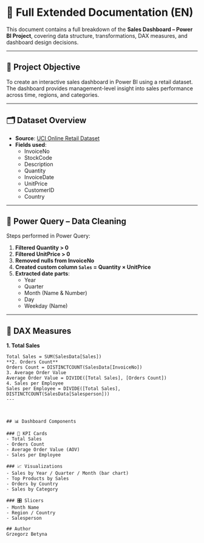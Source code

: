 # 📘 Full Extended Documentation (EN)

This document contains a full breakdown of the **Sales Dashboard – Power BI Project**, covering data structure, transformations, DAX measures, and dashboard design decisions.

---

## 📌 Project Objective

To create an interactive sales dashboard in Power BI using a retail dataset.  
The dashboard provides management-level insight into sales performance across time, regions, and categories.

---

## 🗂️ Dataset Overview

- **Source**: [UCI Online Retail Dataset](https://archive.ics.uci.edu/ml/datasets/online+retail)
- **Fields used**:  
  - InvoiceNo  
  - StockCode  
  - Description  
  - Quantity  
  - InvoiceDate  
  - UnitPrice  
  - CustomerID  
  - Country

---

## 🔧 Power Query – Data Cleaning

Steps performed in Power Query:

1. **Filtered Quantity > 0**  
2. **Filtered UnitPrice > 0**  
3. **Removed nulls from InvoiceNo**  
4. **Created custom column `Sales` = Quantity × UnitPrice**  
5. **Extracted date parts**:  
   - Year  
   - Quarter  
   - Month (Name & Number)  
   - Day  
   - Weekday (Name)

---

## 🧠 DAX Measures

**1. Total Sales**
```DAX
Total Sales = SUM(SalesData[Sales])
**2. Orders Count**
Orders Count = DISTINCTCOUNT(SalesData[InvoiceNo])
3. Average Order Value
Average Order Value = DIVIDE([Total Sales], [Orders Count])
4. Sales per Employee
Sales per Employee = DIVIDE([Total Sales], DISTINCTCOUNT(SalesData[Salesperson]))
---



## 📊 Dashboard Components

### 📌 KPI Cards
- Total Sales  
- Orders Count  
- Average Order Value (AOV)  
- Sales per Employee

### 📈 Visualizations
- Sales by Year / Quarter / Month (bar chart)  
- Top Products by Sales  
- Orders by Country  
- Sales by Category

### 🎛️ Slicers
- Month Name  
- Region / Country  
- Salesperson

## Author
Grzegorz Betyna

